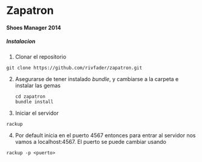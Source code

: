 # Zapatron
#### Shoes Manager 2014

##### Instalacion

1. Clonar el repositorio

  `git clone https://github.com/rivfader/zapatron.git`

2. Asegurarse de tener instalado *bundle*, y cambiarse a la carpeta e instalar
   las gemas

   ```
   cd zapatron
   bundle install
   ```

3. Iniciar el servidor

  `rackup ` 

4. Por default inicia en el puerto 4567 entonces para entrar al servidor nos
   vamos a localhost:4567. El puerto se puede cambiar usando

  `rackup -p <puerto>`

